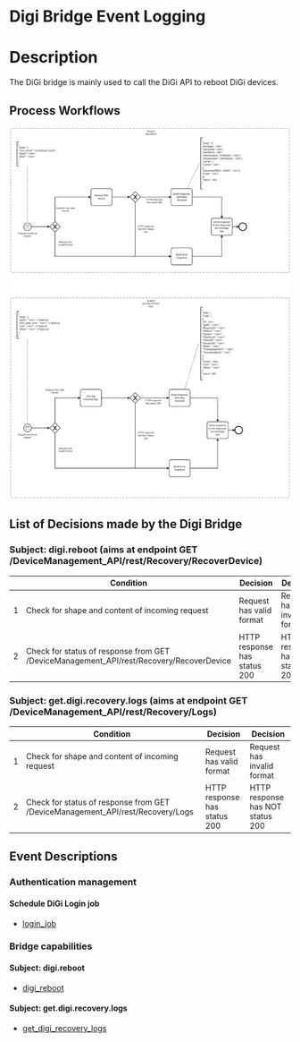 # Digi Bridge Event Logging

# Description

The DiGi bridge is mainly used to call the DiGi API to reboot DiGi devices.

## Process Workflows
![[](../../images/digi-bridge.png)](../../images/digi-bridge.png)

## List of Decisions made by the Digi Bridge
### Subject: digi.reboot (aims at endpoint GET /DeviceManagement_API/rest/Recovery/RecoverDevice)
|     | Condition                                                                               | Decision                     | Decision                         |
|-----|-----------------------------------------------------------------------------------------|------------------------------|----------------------------------|
| 1   | Check for shape and content of incoming request                                         | Request has valid format     | Request has invalid format       |
| 2   | Check for status of response from GET /DeviceManagement_API/rest/Recovery/RecoverDevice | HTTP response has status 200 | HTTP response has NOT status 200 |

### Subject: get.digi.recovery.logs (aims at endpoint GET /DeviceManagement_API/rest/Recovery/Logs)
|     | Condition                                                                      | Decision                     | Decision                         |
|-----|--------------------------------------------------------------------------------|------------------------------|----------------------------------|
| 1   | Check for shape and content of incoming request                                | Request has valid format     | Request has invalid format       |
| 2   | Check for status of response from GET /DeviceManagement_API/rest/Recovery/Logs | HTTP response has status 200 | HTTP response has NOT status 200 |

## Event Descriptions
### Authentication management
#### Schedule DiGi Login job
* [login_job](../services/digi-bridge/repositories/digi_repository/login_job.md)

### Bridge capabilities
#### Subject: digi.reboot
* [digi_reboot](../services/digi-bridge/actions/digi_reboot.md)

#### Subject: get.digi.recovery.logs
* [get_digi_recovery_logs](../services/digi-bridge/actions/get_digi_recovery_logs.md)
